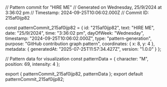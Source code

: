 // Pattern commit for "HIRE ME"
// Generated on Wednesday, 25/9/2024 at 3:36:02 pm
// Timestamp: 2024-09-25T10:06:02.000Z
// Commit ID: 215af0ijp82

const patternCommit_215af0ijp82 = {
  id: "215af0ijp82",
  text: "HIRE ME",
  date: "25/9/2024",
  time: "3:36:02 pm",
  dayOfWeek: "Wednesday",
  timestamp: "2024-09-25T10:06:02.000Z",
  type: "pattern-generation",
  purpose: "GitHub contribution graph pattern",
  coordinates: {
    x: 8,
    y: 4
  },
  metadata: {
    generatedAt: "2025-07-25T11:57:34.427Z",
    version: "1.0.0"
  }
};

// Pattern data for visualization
const patternData = {
  character: "M",
  position: 69,
  intensity: 4
};

export { patternCommit_215af0ijp82, patternData };
export default patternCommit_215af0ijp82;
